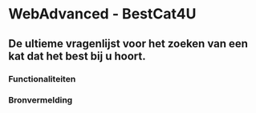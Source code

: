 # WebAdvanced - BestCat4U
## De ultieme vragenlijst voor het zoeken van een kat dat het best bij u hoort.

### Functionaliteiten
    
### Bronvermelding